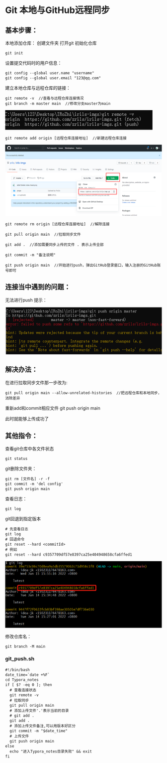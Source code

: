 # Git 本地与GitHub远程同步

## 基本步骤：

本地添加仓库： 创建文件夹 打开git 初始化仓库

```shell
git init
```

设置提交代码时的用户信息：

```shell
git config --global user.name "username"
git config --global user.email "123@qq.com"
```

建立本地仓库与远程仓库的链接：

```shell
git remote -v  //查看与远程仓库连接情况
git branch -m master main  //修改分支master为main
```

![](..\image\git\aecb61e34c3baa8032c03cea7c80793d.png)

```shell
git remote add origin [远程仓库连接地址]  //新建远程仓库连接
```

![](..\image\git\4765b6d1ae11ce825ef09224db86760a.png)

```shell
git remote rm origin [远程仓库连接地址]  //解除连接

git pull origin main  //拉取同步文件

git add .  //添加需要同步上传的文件 . 表示上传全部

git commit -m "备注说明"

git push origin main  //开始进行push，弹出GitHub登录窗口，输入注册的GitHub账号即可
```

## 连接当中遇到的问题：

无法进行push 提示： 

![](..\image\git\984b869f3130ac1ac442645f47e50637.png)

## 解决办法：

在进行拉取同步文件那一步改为:

```shell
git pull origin main --allow-unrelated-histories  //把远程仓库和本地同步，消除差异
```

重新add和commit相应文件 git push origin main

此时就能够上传成功了

## 其他指令：

查看git仓库中各文件状态

```shell
git status
```

git删除文件夹：

```shell
git rm [文件名] -r -f
git commit -m 'del config' 
git push origin main
```

查看日志：

```shell
git log
```

git回退到指定版本

```shell
# 先查看日志
git log
# 回退命令
git reset --hard <commitId>
# 例如
git reset --hard c9357709df57e8397ca25e404948658cfa6ffed1
```

![image-20220615160647840](..\image\git\20220615160647840.png)

修改仓库名：

```shell
git branch -M main
```

### git_push.sh

```shell
#!/bin/bash
date_time=`date +%F`
cd Typora_notes
if [ $? -eq 0 ]; then
  # 查看连接状态
  git remote -v
  # 拉取同步
  git pull origin main
  # 添加上传文件'.'表示当前的目录
  # git add .
  git add .
  # 添加上传文件备注,可以用版本好区分
  git commit -m "$date_time"
  # 上传文件
  git push origin main
else
  echo "进入Typora_notes目录失败" && exit
fi
```

